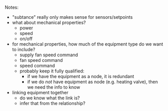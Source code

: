 Notes:
- "subtance" really only makes sense for sensors/setpoints
- what about mechanical properties?
    - power
    - speed
    - on/off
- for mechanical properties, how much of the equipment type do we want to include?
    - supply fan speed command
    - fan speed command
    - speed command
    - probably keep it fully qualified:
        - if we have the equipment as a node, it is redundant
        - if we do *not* have equipment as node (e.g. heating valve),
          then we need the info to know
- linking equipment together
    - do we know what the link is?
    - infer that from the relationship?
